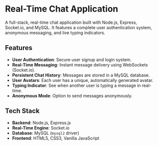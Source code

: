 # Real-Time Chat Application

A full-stack, real-time chat application built with Node.js, Express, Socket.io, and MySQL. It features a complete user authentication system, anonymous messaging, and live typing indicators.


## Features

-   **User Authentication**: Secure user signup and login system.
-   **Real-Time Messaging**: Instant message delivery using WebSockets (Socket.io).
-   **Persistent Chat History**: Messages are stored in a MySQL database.
-   **User Avatars**: Each user has a unique, automatically generated avatar.
-   **Typing Indicator**: See when another user is typing a message in real-time.
-   **Anonymous Mode**: Option to send messages anonymously.

## Tech Stack

-   **Backend**: Node.js, Express.js
-   **Real-Time Engine**: Socket.io
-   **Database**: MySQL (`mysql2` driver)
-   **Frontend**: HTML5, CSS3, Vanilla JavaScript
